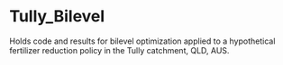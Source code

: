 # Tully_Bilevel
Holds code and results for bilevel optimization applied to a hypothetical fertilizer reduction policy in the Tully catchment, QLD, AUS.
